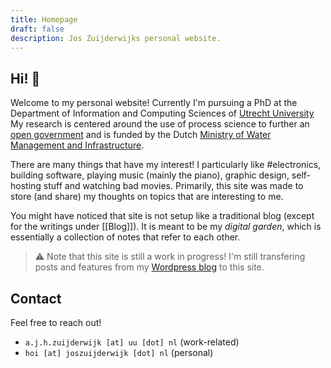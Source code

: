 ```yaml
---
title: Homepage
draft: false
description: Jos Zuijderwijks personal website.
---
```

## Hi! 👋

Welcome to my personal website! Currently I'm pursuing a PhD at the Department of Information and Computing Sciences of [Utrecht University](https://www.uu.nl/medewerkers/AJHzuijderwijk/) My research is centered around the use of process science to further an [open government](https://www.open-overheid.nl/) and is funded by the Dutch [Ministry of Water Management and Infrastructure](https://www.rijksoverheid.nl/ministeries/ministerie-van-infrastructuur-en-waterstaat).


There are many things that have my interest! I particularly like #electronics, building software, playing music (mainly the piano), graphic design, self-hosting stuff and watching bad movies. Primarily, this site was made to store (and share) my thoughts on topics that are interesting to me.

You might have noticed that site is not setup like a traditional blog (except for the writings under [[Blog]]). It is meant to be my *digital garden*, which is essentially a collection of notes that refer to each other. 

> ⚠️ Note that this site is still a work in progress! I'm still transfering posts and features from my [Wordpress blog](https://joszuijderwijk.nl) to this site.

## Contact
Feel free to reach out!
*  `a.j.h.zuijderwijk [at] uu [dot] nl` (work-related)
* `hoi [at] joszuijderwijk [dot] nl`  (personal)